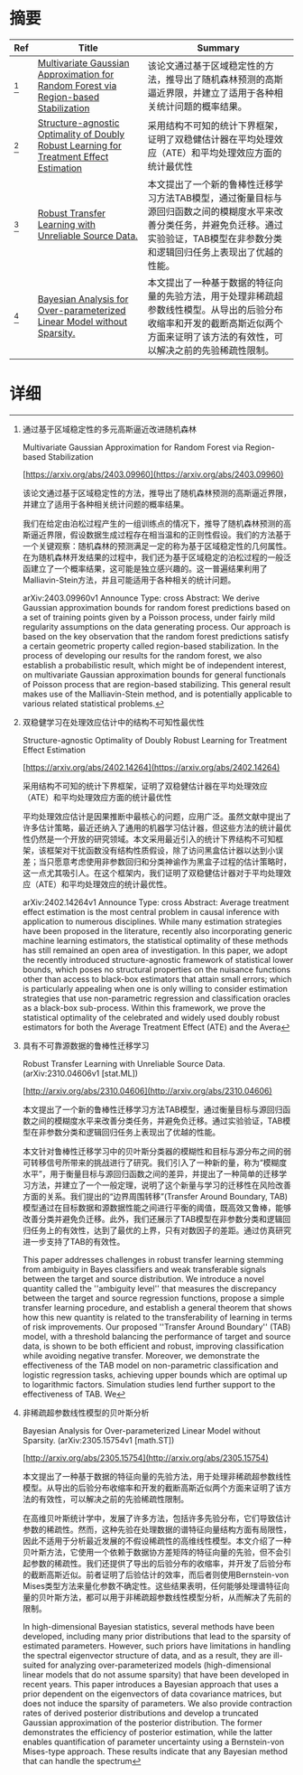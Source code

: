 # 摘要

| Ref | Title | Summary |
| --- | --- | --- |
| [^1] | [Multivariate Gaussian Approximation for Random Forest via Region-based Stabilization](https://arxiv.org/abs/2403.09960) | 该论文通过基于区域稳定性的方法，推导出了随机森林预测的高斯逼近界限，并建立了适用于各种相关统计问题的概率结果。 |
| [^2] | [Structure-agnostic Optimality of Doubly Robust Learning for Treatment Effect Estimation](https://arxiv.org/abs/2402.14264) | 采用结构不可知的统计下界框架，证明了双稳健估计器在平均处理效应（ATE）和平均处理效应方面的统计最优性 |
| [^3] | [Robust Transfer Learning with Unreliable Source Data.](http://arxiv.org/abs/2310.04606) | 本文提出了一个新的鲁棒性迁移学习方法TAB模型，通过衡量目标与源回归函数之间的模糊度水平来改善分类任务，并避免负迁移。通过实验验证，TAB模型在非参数分类和逻辑回归任务上表现出了优越的性能。 |
| [^4] | [Bayesian Analysis for Over-parameterized Linear Model without Sparsity.](http://arxiv.org/abs/2305.15754) | 本文提出了一种基于数据的特征向量的先验方法，用于处理非稀疏超参数线性模型。从导出的后验分布收缩率和开发的截断高斯近似两个方面来证明了该方法的有效性，可以解决之前的先验稀疏性限制。 |

# 详细

[^1]: 通过基于区域稳定性的多元高斯逼近改进随机森林

    Multivariate Gaussian Approximation for Random Forest via Region-based Stabilization

    [https://arxiv.org/abs/2403.09960](https://arxiv.org/abs/2403.09960)

    该论文通过基于区域稳定性的方法，推导出了随机森林预测的高斯逼近界限，并建立了适用于各种相关统计问题的概率结果。

    

    我们在给定由泊松过程产生的一组训练点的情况下，推导了随机森林预测的高斯逼近界限，假设数据生成过程存在相当温和的正则性假设。我们的方法基于一个关键观察：随机森林的预测满足一定的称为基于区域稳定性的几何属性。在为随机森林开发结果的过程中，我们还为基于区域稳定的泊松过程的一般泛函建立了一个概率结果，这可能是独立感兴趣的。这一普遍结果利用了Malliavin-Stein方法，并且可能适用于各种相关的统计问题。

    arXiv:2403.09960v1 Announce Type: cross  Abstract: We derive Gaussian approximation bounds for random forest predictions based on a set of training points given by a Poisson process, under fairly mild regularity assumptions on the data generating process. Our approach is based on the key observation that the random forest predictions satisfy a certain geometric property called region-based stabilization. In the process of developing our results for the random forest, we also establish a probabilistic result, which might be of independent interest, on multivariate Gaussian approximation bounds for general functionals of Poisson process that are region-based stabilizing. This general result makes use of the Malliavin-Stein method, and is potentially applicable to various related statistical problems.
    
[^2]: 双稳健学习在处理效应估计中的结构不可知性最优性

    Structure-agnostic Optimality of Doubly Robust Learning for Treatment Effect Estimation

    [https://arxiv.org/abs/2402.14264](https://arxiv.org/abs/2402.14264)

    采用结构不可知的统计下界框架，证明了双稳健估计器在平均处理效应（ATE）和平均处理效应方面的统计最优性

    

    平均处理效应估计是因果推断中最核心的问题，应用广泛。虽然文献中提出了许多估计策略，最近还纳入了通用的机器学习估计器，但这些方法的统计最优性仍然是一个开放的研究领域。本文采用最近引入的统计下界结构不可知框架，该框架对干扰函数没有结构性质假设，除了访问黑盒估计器以达到小误差；当只愿意考虑使用非参数回归和分类神谕作为黑盒子过程的估计策略时，这一点尤其吸引人。在这个框架内，我们证明了双稳健估计器对于平均处理效应（ATE）和平均处理效应的统计最优性。

    arXiv:2402.14264v1 Announce Type: cross  Abstract: Average treatment effect estimation is the most central problem in causal inference with application to numerous disciplines. While many estimation strategies have been proposed in the literature, recently also incorporating generic machine learning estimators, the statistical optimality of these methods has still remained an open area of investigation. In this paper, we adopt the recently introduced structure-agnostic framework of statistical lower bounds, which poses no structural properties on the nuisance functions other than access to black-box estimators that attain small errors; which is particularly appealing when one is only willing to consider estimation strategies that use non-parametric regression and classification oracles as a black-box sub-process. Within this framework, we prove the statistical optimality of the celebrated and widely used doubly robust estimators for both the Average Treatment Effect (ATE) and the Avera
    
[^3]: 具有不可靠源数据的鲁棒性迁移学习

    Robust Transfer Learning with Unreliable Source Data. (arXiv:2310.04606v1 [stat.ML])

    [http://arxiv.org/abs/2310.04606](http://arxiv.org/abs/2310.04606)

    本文提出了一个新的鲁棒性迁移学习方法TAB模型，通过衡量目标与源回归函数之间的模糊度水平来改善分类任务，并避免负迁移。通过实验验证，TAB模型在非参数分类和逻辑回归任务上表现出了优越的性能。

    

    本文针对鲁棒性迁移学习中的贝叶斯分类器的模糊性和目标与源分布之间的弱可转移信号所带来的挑战进行了研究。我们引入了一种新的量，称为“模糊度水平”，用于衡量目标与源回归函数之间的差异，并提出了一种简单的迁移学习方法，并建立了一个一般定理，说明了这个新量与学习的迁移性在风险改善方面的关系。我们提出的“边界周围转移”(Transfer Around Boundary, TAB)模型通过在目标数据和源数据性能之间进行平衡的阈值，既高效又鲁棒，能够改善分类并避免负迁移。此外，我们还展示了TAB模型在非参数分类和逻辑回归任务上的有效性，达到了最优的上界，只有对数因子的差距。通过仿真研究进一步支持了TAB的有效性。

    This paper addresses challenges in robust transfer learning stemming from ambiguity in Bayes classifiers and weak transferable signals between the target and source distribution. We introduce a novel quantity called the ''ambiguity level'' that measures the discrepancy between the target and source regression functions, propose a simple transfer learning procedure, and establish a general theorem that shows how this new quantity is related to the transferability of learning in terms of risk improvements. Our proposed ''Transfer Around Boundary'' (TAB) model, with a threshold balancing the performance of target and source data, is shown to be both efficient and robust, improving classification while avoiding negative transfer. Moreover, we demonstrate the effectiveness of the TAB model on non-parametric classification and logistic regression tasks, achieving upper bounds which are optimal up to logarithmic factors. Simulation studies lend further support to the effectiveness of TAB. We 
    
[^4]: 非稀疏超参数线性模型的贝叶斯分析

    Bayesian Analysis for Over-parameterized Linear Model without Sparsity. (arXiv:2305.15754v1 [math.ST])

    [http://arxiv.org/abs/2305.15754](http://arxiv.org/abs/2305.15754)

    本文提出了一种基于数据的特征向量的先验方法，用于处理非稀疏超参数线性模型。从导出的后验分布收缩率和开发的截断高斯近似两个方面来证明了该方法的有效性，可以解决之前的先验稀疏性限制。

    

    在高维贝叶斯统计学中，发展了许多方法，包括许多先验分布，它们导致估计参数的稀疏性。然而，这种先验在处理数据的谱特征向量结构方面有局限性，因此不适用于分析最近发展的不假设稀疏性的高维线性模型。本文介绍了一种贝叶斯方法，它使用一个依赖于数据协方差矩阵的特征向量的先验，但不会引起参数的稀疏性。我们还提供了导出的后验分布的收缩率，并开发了后验分布的截断高斯近似。前者证明了后验估计的效率，而后者则使用Bernstein-von Mises类型方法来量化参数不确定性。这些结果表明，任何能够处理谱特征向量的贝叶斯方法，都可以用于非稀疏超参数线性模型分析，从而解决了先前的限制。

    In high-dimensional Bayesian statistics, several methods have been developed, including many prior distributions that lead to the sparsity of estimated parameters. However, such priors have limitations in handling the spectral eigenvector structure of data, and as a result, they are ill-suited for analyzing over-parameterized models (high-dimensional linear models that do not assume sparsity) that have been developed in recent years. This paper introduces a Bayesian approach that uses a prior dependent on the eigenvectors of data covariance matrices, but does not induce the sparsity of parameters. We also provide contraction rates of derived posterior distributions and develop a truncated Gaussian approximation of the posterior distribution. The former demonstrates the efficiency of posterior estimation, while the latter enables quantification of parameter uncertainty using a Bernstein-von Mises-type approach. These results indicate that any Bayesian method that can handle the spectrum
    

